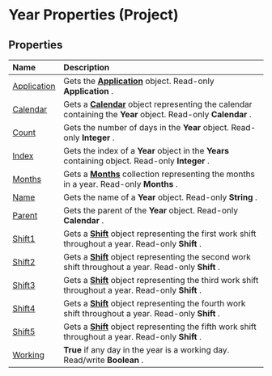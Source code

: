 
# Year Properties (Project)

## Properties



|**Name**|**Description**|
|:-----|:-----|
|[Application](336d06a8-2ed8-2500-056e-4c2caba00902.md)|Gets the  **[Application](8eb91712-7784-a102-38c0-19bb056c27e9.md)** object. Read-only **Application** .|
|[Calendar](e96dbd75-3ca8-fe45-5e52-3f6f2bfaab0d.md)|Gets a  **[Calendar](2d3b0f05-4762-0058-15d4-47e1d2b9d9a9.md)** object representing the calendar containing the **Year** object. Read-only **Calendar** .|
|[Count](ab8fbfb5-7d2c-3e41-0dbf-2cd681452b1a.md)|Gets the number of days in the  **Year** object. Read-only **Integer** .|
|[Index](e7f61fa9-cc41-291f-cdde-b6ee55e997fc.md)|Gets the index of a  **Year** object in the **Years** containing object. Read-only **Integer** .|
|[Months](615a4f5c-bda7-f684-1c29-d8003badf3a8.md)|Gets a  **[Months](5db0ed37-cc23-7bc8-ebe5-fdaf6275b5db.md)** collection representing the months in a year. Read-only **Months** .|
|[Name](7b7cf8cd-c0a2-97fc-66a2-0ae63ca4f69a.md)|Gets the name of a  **Year** object. Read-only **String** .|
|[Parent](0705b543-be3e-a6ec-5f0d-83dad6a79ff6.md)|Gets the parent of the  **Year** object. Read-only **Calendar** .|
|[Shift1](4c352439-21c1-e369-7a33-d8e92ba23f2d.md)|Gets a  **[Shift](bf224646-d1c6-bc4a-1cce-a08b2f4e417d.md)** object representing the first work shift throughout a year. Read-only **Shift** .|
|[Shift2](f692fd28-bc1d-08f2-2d6a-4deca4b91924.md)|Gets a  **[Shift](bf224646-d1c6-bc4a-1cce-a08b2f4e417d.md)** object representing the second work shift throughout a year. Read-only **Shift** .|
|[Shift3](eea8a0f6-8889-0d13-f648-e95fc09b2874.md)|Gets a  **[Shift](bf224646-d1c6-bc4a-1cce-a08b2f4e417d.md)** object representing the third work shift throughout a year. Read-only **Shift** .|
|[Shift4](4a4b8e9e-713f-a38c-f4f7-d93b47e72e8b.md)|Gets a  **[Shift](bf224646-d1c6-bc4a-1cce-a08b2f4e417d.md)** object representing the fourth work shift throughout a year. Read-only **Shift** .|
|[Shift5](5b076a75-7576-5f52-ed90-3615cb041e07.md)|Gets a  **[Shift](bf224646-d1c6-bc4a-1cce-a08b2f4e417d.md)** object representing the fifth work shift throughout a year. Read-only **Shift** .|
|[Working](1d3b0294-d24d-9ccd-033e-953129dacd8d.md)| **True** if any day in the year is a working day. Read/write **Boolean** .|
